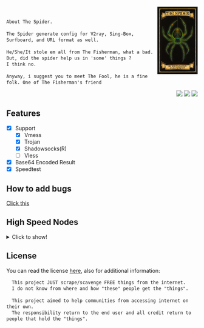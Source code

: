 <img src="./assets/Spider.jpg" width=21% align=right></br>

```
About The Spider.

The Spider generate config for V2ray, Sing-Box, Surfboard, and URL format as well.

He/She/It stole em all from The Fisherman, what a bad.
But, did the spider help us in 'some' things ?
I think no.

Anyway, i suggest you to meet The Fool, he is a fine folk. One of The Fisherman's friend
```

<div align=right>
    <img src="https://img.shields.io/github/last-commit/dickymuliafiqri/Spider?label=Last%20Update&style=flat-square">
    <img src="https://img.shields.io/github/repo-size/dickymuliafiqri/Spider?color=yellow&label=Size&style=flat-square">
    <a href="https://t.me/v2scrape"><img src="https://img.shields.io/badge/Telegram-Channel-blue?style=flat-square&logo=telegram"></a>

</div>

## Features

- [x] Support
  - [x] Vmess
  - [x] Trojan
  - [x] Shadowsocks(R)
  - [ ] Vless
- [x] Base64 Encoded Result
- [x] Speedtest

## How to add bugs

[Click this](AddBug.md)

## High Speed Nodes

<details>
  <summary>Click to show!</summary>
  <div align=center>
      <h3>Please read <a href="https://github.com/dickymuliafiqri/Spider/issues/27">this</a></h3>
  </div>
</details>

## License

You can read the license [here](LICENSE.md), also for additional information:

```
  This project JUST scrape/scavenge FREE things from the internet.
  I do not know from where and how "these" people get the "things".

  This project aimed to help communities from accessing internet on their own.
  The responsibility return to the end user and all credit return to people that hold the "things".
```
